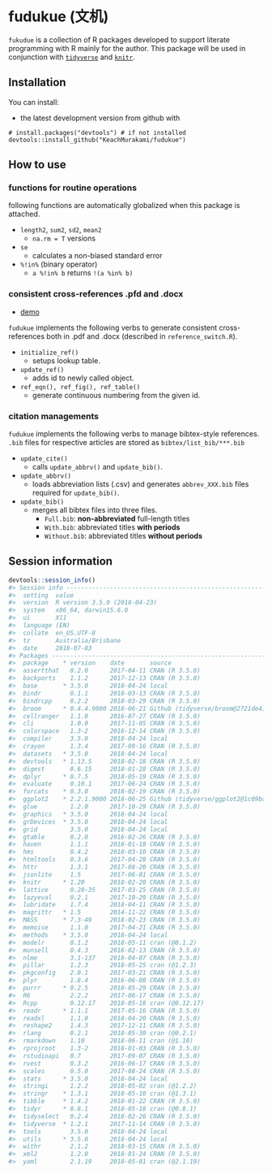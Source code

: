 <!-- README.md is generated from README.Rmd. Please edit that file -->
fudukue (文机)
==============

`fukudue` is a collection of R packages developed to support literate programming with R mainly for the author. This package will be used in conjunction with [`tidyverse`]() and [`knitr`]().

Installation
------------

You can install:

-   the latest development version from github with

<!-- -->

    # install.packages("devtools") # if not installed
    devtools::install_github("KeachMurakami/fudukue")

How to use
----------

### functions for routine operations

following functions are automatically globalized when this package is attached.

-   `length2`, `sum2`, `sd2`, `mean2`
    -   `na.rm = T` versions
-   `se`
    -   calculates a non-biased standard error
-   `%!in%` (binary operator)
    -   `a %!in% b` returns `!(a %in% b)`

### consistent cross-references .pfd and .docx

-   [demo](https://github.com/KeachMurakami/fudukue/tree/master/demo/cross-reference)

`fudukue` implements the following verbs to generate consistent cross-references both in .pdf and .docx (described in `reference_switch.R`).

-   `initialize_ref()`
    -   setups lookup table.
-   `update_ref()`
    -   adds id to newly called object.
-   `ref_eqn(), ref_fig(), ref_table()`
    -   generate continuous numbering from the given id.

### citation managements

`fudukue` implements the following verbs to manage bibtex-style references. `.bib` files for respective articles are stored as `bibtex/list_bib/***.bib`

-   `update_cite()`
    -   calls `update_abbrv()` and `update_bib()`.
-   `update_abbrv()`
    -   loads abbreviation lists (.csv) and generates `abbrev_XXX.bib` files required for `update_bib()`.
-   `update_bib()`
    -   merges all bibtex files into three files.
        -   `Full.bib`: **non-abbreviated** full-length titles
        -   `With.bib`: abbreviated titles **with periods**
        -   `Without.bib`: abbreviated titles **without periods**

Session information
-------------------

``` r
devtools::session_info()
#> Session info -------------------------------------------------------------
#>  setting  value                       
#>  version  R version 3.5.0 (2018-04-23)
#>  system   x86_64, darwin15.6.0        
#>  ui       X11                         
#>  language (EN)                        
#>  collate  en_US.UTF-8                 
#>  tz       Australia/Brisbane          
#>  date     2018-07-03
#> Packages -----------------------------------------------------------------
#>  package    * version    date       source                            
#>  assertthat   0.2.0      2017-04-11 CRAN (R 3.5.0)                    
#>  backports    1.1.2      2017-12-13 CRAN (R 3.5.0)                    
#>  base       * 3.5.0      2018-04-24 local                             
#>  bindr        0.1.1      2018-03-13 CRAN (R 3.5.0)                    
#>  bindrcpp     0.2.2      2018-03-29 CRAN (R 3.5.0)                    
#>  broom      * 0.4.4.9000 2018-06-21 Github (tidyverse/broom@2721de4)  
#>  cellranger   1.1.0      2016-07-27 CRAN (R 3.5.0)                    
#>  cli          1.0.0      2017-11-05 CRAN (R 3.5.0)                    
#>  colorspace   1.3-2      2016-12-14 CRAN (R 3.5.0)                    
#>  compiler     3.5.0      2018-04-24 local                             
#>  crayon       1.3.4      2017-09-16 CRAN (R 3.5.0)                    
#>  datasets   * 3.5.0      2018-04-24 local                             
#>  devtools   * 1.13.5     2018-02-18 CRAN (R 3.5.0)                    
#>  digest       0.6.15     2018-01-28 CRAN (R 3.5.0)                    
#>  dplyr      * 0.7.5      2018-05-19 CRAN (R 3.5.0)                    
#>  evaluate     0.10.1     2017-06-24 CRAN (R 3.5.0)                    
#>  forcats    * 0.3.0      2018-02-19 CRAN (R 3.5.0)                    
#>  ggplot2    * 2.2.1.9000 2018-06-25 Github (tidyverse/ggplot2@1c09bae)
#>  glue         1.2.0      2017-10-29 CRAN (R 3.5.0)                    
#>  graphics   * 3.5.0      2018-04-24 local                             
#>  grDevices  * 3.5.0      2018-04-24 local                             
#>  grid         3.5.0      2018-04-24 local                             
#>  gtable       0.2.0      2016-02-26 CRAN (R 3.5.0)                    
#>  haven        1.1.1      2018-01-18 CRAN (R 3.5.0)                    
#>  hms          0.4.2      2018-03-10 CRAN (R 3.5.0)                    
#>  htmltools    0.3.6      2017-04-28 CRAN (R 3.5.0)                    
#>  httr         1.3.1      2017-08-20 CRAN (R 3.5.0)                    
#>  jsonlite     1.5        2017-06-01 CRAN (R 3.5.0)                    
#>  knitr      * 1.20       2018-02-20 CRAN (R 3.5.0)                    
#>  lattice      0.20-35    2017-03-25 CRAN (R 3.5.0)                    
#>  lazyeval     0.2.1      2017-10-29 CRAN (R 3.5.0)                    
#>  lubridate    1.7.4      2018-04-11 CRAN (R 3.5.0)                    
#>  magrittr   * 1.5        2014-11-22 CRAN (R 3.5.0)                    
#>  MASS       * 7.3-49     2018-02-23 CRAN (R 3.5.0)                    
#>  memoise      1.1.0      2017-04-21 CRAN (R 3.5.0)                    
#>  methods    * 3.5.0      2018-04-24 local                             
#>  modelr       0.1.2      2018-05-11 cran (@0.1.2)                     
#>  munsell      0.4.3      2016-02-13 CRAN (R 3.5.0)                    
#>  nlme         3.1-137    2018-04-07 CRAN (R 3.5.0)                    
#>  pillar       1.2.3      2018-05-25 cran (@1.2.3)                     
#>  pkgconfig    2.0.1      2017-03-21 CRAN (R 3.5.0)                    
#>  plyr         1.8.4      2016-06-08 CRAN (R 3.5.0)                    
#>  purrr      * 0.2.5      2018-05-29 CRAN (R 3.5.0)                    
#>  R6           2.2.2      2017-06-17 CRAN (R 3.5.0)                    
#>  Rcpp         0.12.17    2018-05-18 cran (@0.12.17)                   
#>  readr      * 1.1.1      2017-05-16 CRAN (R 3.5.0)                    
#>  readxl       1.1.0      2018-04-20 CRAN (R 3.5.0)                    
#>  reshape2     1.4.3      2017-12-11 CRAN (R 3.5.0)                    
#>  rlang        0.2.1      2018-05-30 cran (@0.2.1)                     
#>  rmarkdown    1.10       2018-06-11 cran (@1.10)                      
#>  rprojroot    1.3-2      2018-01-03 CRAN (R 3.5.0)                    
#>  rstudioapi   0.7        2017-09-07 CRAN (R 3.5.0)                    
#>  rvest        0.3.2      2016-06-17 CRAN (R 3.5.0)                    
#>  scales       0.5.0      2017-08-24 CRAN (R 3.5.0)                    
#>  stats      * 3.5.0      2018-04-24 local                             
#>  stringi      1.2.2      2018-05-02 cran (@1.2.2)                     
#>  stringr    * 1.3.1      2018-05-10 cran (@1.3.1)                     
#>  tibble     * 1.4.2      2018-01-22 CRAN (R 3.5.0)                    
#>  tidyr      * 0.8.1      2018-05-18 cran (@0.8.1)                     
#>  tidyselect   0.2.4      2018-02-26 CRAN (R 3.5.0)                    
#>  tidyverse  * 1.2.1      2017-11-14 CRAN (R 3.5.0)                    
#>  tools        3.5.0      2018-04-24 local                             
#>  utils      * 3.5.0      2018-04-24 local                             
#>  withr        2.1.2      2018-03-15 CRAN (R 3.5.0)                    
#>  xml2         1.2.0      2018-01-24 CRAN (R 3.5.0)                    
#>  yaml         2.1.19     2018-05-01 cran (@2.1.19)
```
